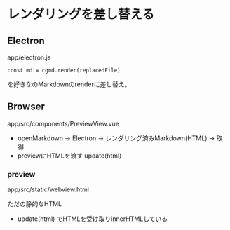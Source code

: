 # レンダリングを差し替える

## Electron

app/electron.js

```
const md = cgmd.render(replacedFile)
```

を好きなのMarkdownのrenderに差し替え。

## Browser

app/src/components/PreviewView.vue

- openMarkdown -> Electron -> レンダリング済みMarkdown(HTML) -> 取得
- previewにHTMLを渡す update(html)

### preview

app/src/static/webview.html

ただの静的なHTML

- update(html) でHTMLを受け取りinnerHTMLしている